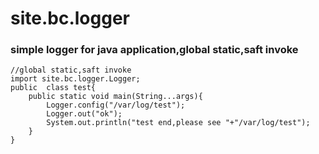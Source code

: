 # site.bc.logger
### simple logger for java application,global static,saft invoke
```
//global static,saft invoke
import site.bc.logger.Logger;
public  class test{
    public static void main(String...args){
        Logger.config("/var/log/test");
        Logger.out("ok");
        System.out.println("test end,please see "+"/var/log/test");
    }
}
```

# 
